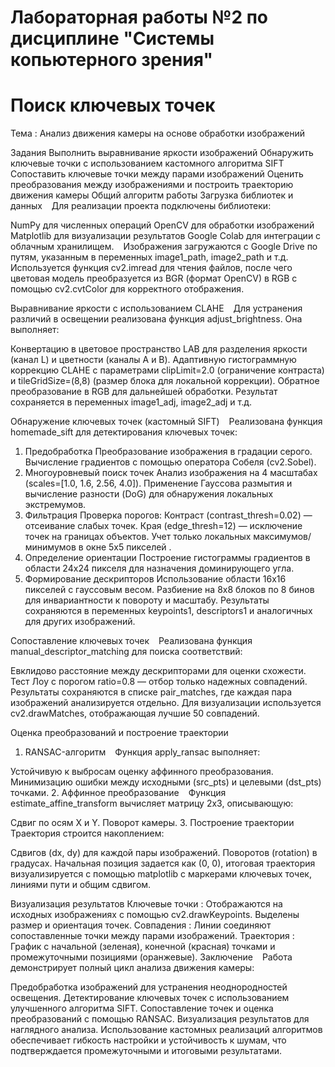 #   Лабораторная работы №2 по дисциплине "Системы копьютерного зрения"
# Поиск ключевых точек

Тема : Анализ движения камеры на основе обработки изображений

Задания
Выполнить выравнивание яркости изображений
Обнаружить ключевые точки с использованием кастомного алгоритма SIFT
Сопоставить ключевые точки между парами изображений
Оценить преобразования между изображениями и построить траекторию движения камеры
Общий алгоритм работы
Загрузка библиотек и данных
&ensp; Для реализации проекта подключены библиотеки:

NumPy для численных операций
OpenCV для обработки изображений
Matplotlib для визуализации результатов
Google Colab для интеграции с облачным хранилищем.
&ensp; Изображения загружаются с Google Drive по путям, указанным в переменных image1_path, image2_path и т.д. Используется функция cv2.imread для чтения файлов, после чего цветовая модель преобразуется из BGR (формат OpenCV) в RGB с помощью cv2.cvtColor для корректного отображения.

Выравнивание яркости с использованием CLAHE
&ensp; Для устранения различий в освещении реализована функция adjust_brightness. Она выполняет:

Конвертацию в цветовое пространство LAB для разделения яркости (канал L) и цветности (каналы A и B).
Адаптивную гистограммную коррекцию CLAHE с параметрами clipLimit=2.0 (ограничение контраста) и tileGridSize=(8,8) (размер блока для локальной коррекции).
Обратное преобразование в RGB для дальнейшей обработки.
Результат сохраняется в переменных image1_adj, image2_adj и т.д.

Обнаружение ключевых точек (кастомный SIFT)
&ensp; Реализована функция homemade_sift для детектирования ключевых точек:

1. Предобработка
Преобразование изображения в градации серого.
Вычисление градиентов с помощью оператора Собеля (cv2.Sobel).
2. Многоуровневый поиск точек
Анализ изображения на 4 масштабах (scales=[1.0, 1.6, 2.56, 4.0]).
Применение Гауссова размытия и вычисление разности (DoG) для обнаружения локальных экстремумов.
3. Фильтрация
Проверка порогов:
Контраст (contrast_thresh=0.02) — отсеивание слабых точек.
Края (edge_thresh=12) — исключение точек на границах объектов.
Учет только локальных максимумов/минимумов в окне 5x5 пикселей .
4. Определение ориентации
Построение гистограммы градиентов в области 24x24 пикселя для назначения доминирующего угла.
5. Формирование дескрипторов
Использование области 16x16 пикселей с гауссовым весом.
Разбиение на 8x8 блоков по 8 бинов для инвариантности к повороту и масштабу.
Результаты сохраняются в переменных keypoints1, descriptors1 и аналогичных для других изображений.

Сопоставление ключевых точек
&ensp; Реализована функция manual_descriptor_matching для поиска соответствий:

Евклидово расстояние между дескрипторами для оценки схожести.
Тест Лоу с порогом ratio=0.8 — отбор только надежных совпадений.
Результаты сохраняются в списке pair_matches, где каждая пара изображений анализируется отдельно. Для визуализации используется cv2.drawMatches, отображающая лучшие 50 совпадений.

Оценка преобразований и построение траектории
1. RANSAC-алгоритм
&ensp; Функция apply_ransac выполняет:

Устойчивую к выбросам оценку аффинного преобразования.
Минимизацию ошибки между исходными (src_pts) и целевыми (dst_pts) точками.
2. Аффинное преобразование
&ensp; Функция estimate_affine_transform вычисляет матрицу 2x3, описывающую:

Сдвиг по осям X и Y.
Поворот камеры.
3. Построение траектории
&ensp; Траектория строится накоплением:

Сдвигов (dx, dy) для каждой пары изображений.
Поворотов (rotation) в градусах.
Начальная позиция задается как (0, 0), итоговая траектория визуализируется с помощью matplotlib с маркерами ключевых точек, линиями пути и общим сдвигом.

Визуализация результатов
Ключевые точки :
Отображаются на исходных изображениях с помощью cv2.drawKeypoints.
Выделены размер и ориентация точек.
Совпадения :
Линии соединяют сопоставленные точки между парами изображений.
Траектория :
График с начальной (зеленая), конечной (красная) точками и промежуточными позициями (оранжевые).
Заключение
&ensp; Работа демонстрирует полный цикл анализа движения камеры:

Предобработка изображений для устранения неоднородностей освещения.
Детектирование ключевых точек с использованием улучшенного алгоритма SIFT.
Сопоставление точек и оценка преобразований с помощью RANSAC.
Визуализация результатов для наглядного анализа.
Использование кастомных реализаций алгоритмов обеспечивает гибкость настройки и устойчивость к шумам, что подтверждается промежуточными и итоговыми результатами.
